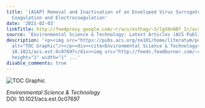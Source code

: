 ```yaml
---
title: '[ASAP] Removal and Inactivation of an Enveloped Virus Surrogate by Iron Conventional
  Coagulation and Electrocoagulation'
date: '2021-02-03'
linkTitle: http://feedproxy.google.com/~r/acs/esthag/~3/lgS0n6Bf_Ic/acs.est.0c07697
source: 'Environmental Science & Technology: Latest Articles (ACS Publications)'
description: '<p><img src="https://pubs.acs.org/na101/home/literatum/publisher/achs/journals/content/esthag/0/esthag.ahead-of-print/acs.est.0c07697/20210127/images/medium/es0c07697_0007.gif"
  alt="TOC Graphic"/></p><div><cite>Environmental Science & Technology</cite></div><div>DOI:
  10.1021/acs.est.0c07697</div><img src="http://feeds.feedburner.com/~r/acs/esthag/~4/lgS0n6Bf_Ic"
  height="1" width="1" ...'
disable_comments: true
---
```

<p><img src="https://pubs.acs.org/na101/home/literatum/publisher/achs/journals/content/esthag/0/esthag.ahead-of-print/acs.est.0c07697/20210127/images/medium/es0c07697_0007.gif" alt="TOC Graphic"/></p><div><cite>Environmental Science & Technology</cite></div><div>DOI: 10.1021/acs.est.0c07697</div><img src="http://feeds.feedburner.com/~r/acs/esthag/~4/lgS0n6Bf_Ic" height="1" width="1" ...